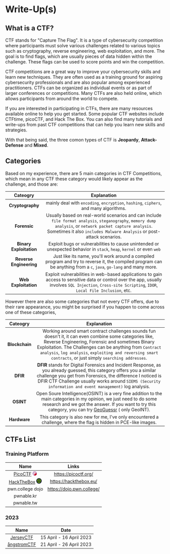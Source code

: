 # Write-Up(s)

## What is a CTF?
CTF stands for "Capture The Flag". It is a type of cybersecurity competition where participants must solve various challenges related to various topics such as cryptography, reverse engineering, web exploitation, and more. The goal is to find flags, which are usually pieces of data hidden within the challenge. These flags can be used to score points and win the competition.

CTF competitions are a great way to improve your cybersecurity skills and learn new techniques. They are often used as a training ground for aspiring cybersecurity professionals and are also popular among experienced practitioners. CTFs can be organized as individual events or as part of larger conferences or competitions. Many CTFs are also held online, which allows participants from around the world to compete.

If you are interested in participating in CTFs, there are many resources available online to help you get started. Some popular CTF websites include CTFtime, picoCTF, and Hack The Box. You can also find many tutorials and write-ups from past CTF competitions that can help you learn new skills and strategies.

With that being said, the three comon types of CTF is **Jeopardy**, **Attack-Defense** and **Mixed**.

## Categories

Based on my experience, there are 5 main categories in CTF Competitions, which mean in any CTF these category would likely appear as the challenge, and those are:  

| **Cateogry** | **Explanation** | 
| :---:  | :---:  |
| **Cryptography**| mainly deal with `encoding`, `encryption`, `hashing`, `ciphers`, and many algorithms.  |
| **Forensic** | Usually based on real-world scenarios and can include `file format analysis`, `steganography`, `memory dump analysis`, or `network packet capture analysis`. Sometimes it also `includes Malware Analysis` or post-attack scenarios. |
| **Binary Exploitation** | Exploit bugs or vulnerabilities to cause unintended or unexpected behavior in `stack`, `heap`, `kernel` or even `web` |
| **Reverse Engineering** | Just like its name, you'll work around a compiled program and try to reverse it, the compiled program can be anything from a `c`, `java`, `go-lang` and many more. |
| **Web Exploitation** | Exploit vulnerabilities in web-based applications to gain access to sensitive data or control over the app, usually involves `SQL Injection`, `Cross-site Scripting`, `IDOR`, `Local File Inclusion`, etc. |

However there are also some categories that not every CTF offers, due to their rare appearance, you might be surprised if you happen to come across one of these categories,

| **Cateogry** | **Explanation** | 
| :---:  | :---:  |
| **Blockchain** | Working around smart contract challenges sounds fun doesn't it, it can even combine some categories like, Reverse Engineering, Forensic and sometimes Binary Exploitation. The Challenges can be anything from `Contract analysis`, `log analysis`, `exploiting and reversing smart contracts`, or just simply `searching addresses`. |
| **DFIR** | **DFIR** stands for Digital Forensics and Incident Response, as you already guessed, this category offers you a similar challenge you get from Forensics, the difference I noticed is DFIR CTF Challenge usually works around `SIEMS (Security information and event management)` log analysis. |
| **OSINT** | Open Soure Intelligence(OSINT) is a very fine addition to the main categories in my opinion, we just need to do some research and we got the answer. If you want to try this category, you can try [GeoGuessr](https://www.geoguessr.com/) ( only GeoINT). |
| **Hardware** | This category is also new for me, I've only encountered a challenge, where the flag is hidden in PCE-like images.|

## CTFs List

### Training Platform
| Name | Links |
| :---: | :---:|
| [PicoCTF](./picoCTF/) <img src="./picoCTF/assets/pico-logo.png" width=14px> | https://picoctf.org/ | 
|  [HackTheBox](./HackTheBox/) <img src="./HackTheBox/htb-logo.png" width=17px>| https://hackthebox.eu/ |
| pwn.college dojo | https://dojo.pwn.college/ |
| pwnable.kr | |
| pwnable.tw | |

### 2023
| Name | Date |
| :---: | :---: |
| [JerseyCTF](./2023/JerseyCTF/) | 15 April - 16 April 2023 |
| [ångstromCTF]() | 21 April - 26 April 2023 |